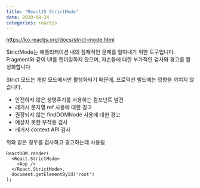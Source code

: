 ```yaml
---
title: "ReactJS StrictMode"
date: 2020-08-24 
categories: reactjs
---
```


<https://ko.reactjs.org/docs/strict-mode.html> 

StrictMode는 애플리케이션 내의 잠재적인 문제를 알아내기 위한 도구입니다. Fragment와 같이 UI를 렌더링하지 않으며, 자손들에 대한 부가적인 검사와 경고를 활성화합니다

Strict 모드는 개발 모드에서만 활성화되기 때문에, 프로덕션 빌드에는 영향을 끼치지 않습니다.

- 안전하지 않은 생명주기를 사용하는 컴포넌트 발견
- 레거시 문자열 ref 사용에 대한 경고
- 권장되지 않는 findDOMNode 사용에 대한 경고
- 예상치 못한 부작용 검사
- 레거시 context API 검사

위와 같은 경우를 검사하고 경고하는데 사용됨 

```
ReactDOM.render(
  <React.StrictMode>
    <App />
  </React.StrictMode>,
  document.getElementById('root')
);
```
